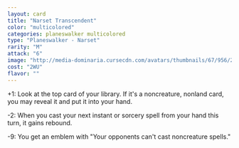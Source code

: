 ```yaml
---
layout: card
title: "Narset Transcendent"
color: "multicolored"
categories: planeswalker multicolored
type: "Planeswalker - Narset"
rarity: "M"
attack: "6"
image: "http://media-dominaria.cursecdn.com/avatars/thumbnails/67/956/200/283/635610604922591953.png"
cost: "2WU"
flavor: ""
---
```


+1: Look at the top card of your library. If it's a noncreature, nonland card, you may reveal it and put it into your hand.

-2: When you cast your next instant or sorcery spell from your hand this turn, it gains rebound.

-9: You get an emblem with "Your opponents can't cast noncreature spells."
